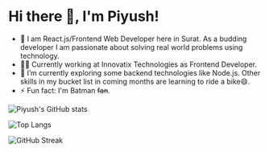 <h1>Hi there 👋, I'm Piyush!</h1>

- 🔭 I am React.js/Frontend Web Developer here in Surat. As a budding developer I am passionate about solving real world problems using technology.
- 🧑‍💻 Currently working at Innovatix Technologies as Frontend Developer.
- 🌱 I’m currently exploring some backend technologies like Node.js. Other skills in my bucket list in coming months are learning to ride a bike😄.
- ⚡ Fun fact: I'm Batman <strike>fan</strike>.


![Piyush's GitHub stats](https://github-readme-stats.vercel.app/api?username=piyushg3803&show_icons=true&theme=dark)

![Top Langs](https://github-readme-stats.vercel.app/api/top-langs/?username=piyushg3803&layout=compact&theme=dark)

![GitHub Streak](https://github-readme-streak-stats.herokuapp.com/?user=piyushg3803&theme=dark)


